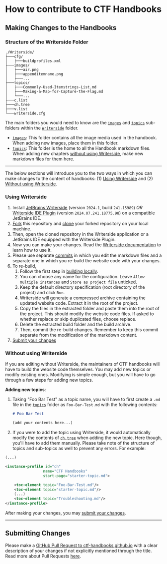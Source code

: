 # How to contribute to CTF Handbooks

## Making Changes to the Handbooks

### Structure of the Writerside Folder
```
./Writerside/
├───cfg/
│   ├───buildprofiles.xml
├───images/
│   ├───air.png
│   ├───appenditemname.png
│   ├───...
├───topics/
│   ├───Commonly-Used-Itemstrings-List.md
│   ├───Making-a-Map-for-Capture-the-Flag.md
│   └───...
├───c.list
├───ch.tree
├───v.list
└───writerside.cfg
```
The main folders you would need to know are the [`images`](./Writerside/images) and [`topics`](./Writerside/topics) sub-folders within the [`Writerside`](./Writerside) folder.
- [`images`](./Writerside/images): This folder contains all the image media used in the handbook. When adding new images, place them in this folder.
- [`topics`](./Writerside/topics): This folder is the home to all the Handbook markdown files. When adding new chapters [without using Writerside](#without-using-writerside), make new markdown files for them here.

---

The below sections will introduce you to the two ways in which you can make changes to the content of handbooks: (1) [Using Writerside](#using-writerside) and (2) [Without using Writerside](#without-using-writerside).

### Using Writerside
1. Install [JetBrains Writerside](https://www.jetbrains.com/writerside/) (version `2024.1`, build `241.15989`) *OR* [Writerside IDE Plugin](https://plugins.jetbrains.com/plugin/20158-writerside?_gl=1%2All6kto%2A_ga%2ANDc2OTczNjcxLjE3MTIyNDEwNzM.%2A_ga_9J976DJZ68%2AMTcxMjI0ODM2Ny4yLjEuMTcxMjI0ODgwOS40Ny4wLjA.) (version `2024.07.241.18775.98`) on a compatible JetBrains IDE.
2. [Fork](https://docs.github.com/en/pull-requests/collaborating-with-pull-requests/working-with-forks/fork-a-repo) this repository and [clone](https://docs.github.com/en/repositories/creating-and-managing-repositories/cloning-a-repository) your forked repository on your local machine.
3. Then, open the cloned repository in the Writerside application or a JetBrains IDE equipped with the Writerside Plugin.
4. Now you can make your changes. Read the [Writerside documentation](https://www.jetbrains.com/help/writerside/getting-started.html#install) to learn how to use it.
5. Please use separate [commits](https://docs.github.com/en/pull-requests/committing-changes-to-your-project/creating-and-editing-commits/about-commits) in which you edit the markdown files and a separate one in which you re-build the website code with your changes.
6. To re-build,
   1. Follow the first step in [building locally](https://www.jetbrains.com/help/writerside/local-build.html).
   2. You can choose any name for the configuration. Leave `Allow multiple instances` and `Store as project file` unticked.
   3. Keep the default directory specification (root directory of the project) and click `Run`.
   4. Writerside will generate a compressed archive containing the updated website code. Extract it in the root of the project.
   5. Copy the files in the extracted folder and paste them into the root of the project. This should modify the website code files. If asked to whether replace or skip duplicated files, choose replace.
   6. Delete the extracted build folder and the build archive.
   7. Then, commit the re-build changes. Remember to keep this commit separate from the modification of the markdown content.
7. [Submit your changes](#submitting-changes)

### Without using Writerside
If you are editing without Writerside, the maintainers of CTF handbooks will have to build the website code themselves. You may add new topics or modify existing ones. Modifying is simple enough, but you will have to go through a few steps for adding new topics.

**Adding new topics**:
1. Taking "Foo Bar Test" as a topic name, you will have to first create a `.md` file in the [`topics`](./Writerside/topics) folder as `Foo-Bar-Test.md` with the following contents:
   ```markdown
   # Foo Bar Test
   
   (add your contents here...)
   ```
2. If you were to add the topic using Writerside, it would automatically modify the contents of [`ch.tree`](./Writerside/ch.tree) when adding the new topic. Here though, you'll have to add them manually. Please take note of the structure of topics and sub-topics as well to prevent any errors. For example:
```xml
(...)

<instance-profile id="ch"
                 name="CTF Handbooks"
                 start-page="starter-topic.md">

    <toc-element topic="Foo-Bar-Test.md"/>
    <toc-element topic="starter-topic.md"/>
    (...)
    <toc-element topic="Troubleshooting.md"/>
</instance-profile>
```

After making your changes, you may [submit your changes](#submitting-changes).

---

## Submitting Changes
Please make a [GitHub Pull Request to ctf-handbooks.github.io](https://github.com/CTF-handbooks/ctf-handbooks.github.io/compare) with a clear description of your changes if not explicitly mentioned through the title. Read more about Pull Requests [here](https://docs.github.com/en/pull-requests/collaborating-with-pull-requests/proposing-changes-to-your-work-with-pull-requests/creating-a-pull-request).
